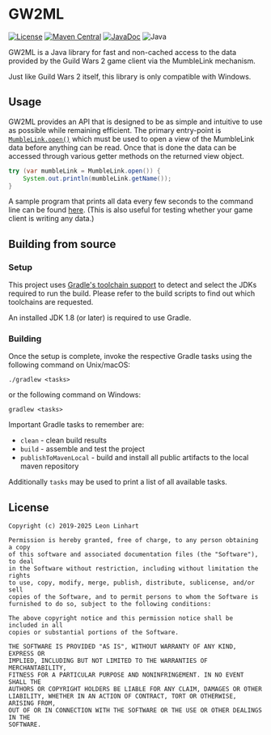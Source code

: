 # GW2ML

[![License](https://img.shields.io/badge/license-MIT-green.svg?style=for-the-badge&label=License)](https://github.com/GW2Toolbelt/GW2ML/blob/master/LICENSE)
[![Maven Central](https://img.shields.io/maven-central/v/com.gw2tb.gw2ml/gw2ml.svg?style=for-the-badge&label=Maven%20Central)](https://maven-badges.herokuapp.com/maven-central/com.gw2tb.gw2ml/gw2ml)
[![JavaDoc](https://img.shields.io/maven-central/v/com.gw2tb.gw2ml/gw2ml.svg?style=for-the-badge&label=JavaDoc&color=blue)](https://javadoc.io/doc/com.gw2tb.gw2ml/gw2ml)
![Java](https://img.shields.io/badge/Java-22-green.svg?style=for-the-badge&color=b07219&logo=Java)

GW2ML is a Java library for fast and non-cached access to the data provided
by the Guild Wars 2 game client via the MumbleLink mechanism.

Just like Guild Wars 2 itself, this library is only compatible with Windows.


## Usage

GW2ML provides an API that is designed to be as simple and intuitive to use as
possible while remaining efficient. The primary entry-point is [`MumbleLink.open()`](https://javadoc.io/doc/com.gw2tb.gw2ml/gw2ml/latest/com/gw2tb/gw2ml/MumbleLink.html)
which must be used to open a view of the MumbleLink data before anything can be
read. Once that is done the data can be accessed through various getter methods
on the returned view object.

```java
try (var mumbleLink = MumbleLink.open()) {
    System.out.println(mumbleLink.getName());
}
```

A sample program that prints all data every few seconds to the command line can
be found [here](/src/test/java/com/example/Sample.java).
(This is also useful for testing whether your game client is writing any data.)


## Building from source

### Setup

This project uses [Gradle's toolchain support](https://docs.gradle.org/8.7/userguide/toolchains.html)
to detect and select the JDKs required to run the build. Please refer to the
build scripts to find out which toolchains are requested.

An installed JDK 1.8 (or later) is required to use Gradle.

### Building

Once the setup is complete, invoke the respective Gradle tasks using the
following command on Unix/macOS:

    ./gradlew <tasks>

or the following command on Windows:

    gradlew <tasks>

Important Gradle tasks to remember are:
- `clean`                   - clean build results
- `build`                   - assemble and test the project
- `publishToMavenLocal`     - build and install all public artifacts to the
                              local maven repository

Additionally `tasks` may be used to print a list of all available tasks.


## License

```
Copyright (c) 2019-2025 Leon Linhart

Permission is hereby granted, free of charge, to any person obtaining a copy
of this software and associated documentation files (the "Software"), to deal
in the Software without restriction, including without limitation the rights
to use, copy, modify, merge, publish, distribute, sublicense, and/or sell
copies of the Software, and to permit persons to whom the Software is
furnished to do so, subject to the following conditions:

The above copyright notice and this permission notice shall be included in all
copies or substantial portions of the Software.

THE SOFTWARE IS PROVIDED "AS IS", WITHOUT WARRANTY OF ANY KIND, EXPRESS OR
IMPLIED, INCLUDING BUT NOT LIMITED TO THE WARRANTIES OF MERCHANTABILITY,
FITNESS FOR A PARTICULAR PURPOSE AND NONINFRINGEMENT. IN NO EVENT SHALL THE
AUTHORS OR COPYRIGHT HOLDERS BE LIABLE FOR ANY CLAIM, DAMAGES OR OTHER
LIABILITY, WHETHER IN AN ACTION OF CONTRACT, TORT OR OTHERWISE, ARISING FROM,
OUT OF OR IN CONNECTION WITH THE SOFTWARE OR THE USE OR OTHER DEALINGS IN THE
SOFTWARE.
```
